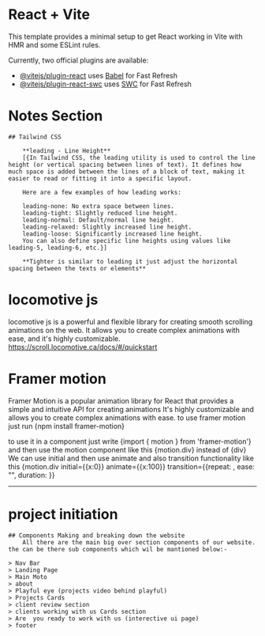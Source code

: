 # React + Vite

This template provides a minimal setup to get React working in Vite with HMR and some ESLint rules.

Currently, two official plugins are available:

- [@vitejs/plugin-react](https://github.com/vitejs/vite-plugin-react/blob/main/packages/plugin-react/README.md) uses [Babel](https://babeljs.io/) for Fast Refresh
- [@vitejs/plugin-react-swc](https://github.com/vitejs/vite-plugin-react-swc) uses [SWC](https://swc.rs/) for Fast Refresh

# Notes Section

    ## Tailwind CSS

        **leading - Line Height**
        [{In Tailwind CSS, the leading utility is used to control the line height (or vertical spacing between lines of text). It defines how much space is added between the lines of a block of text, making it easier to read or fitting it into a specific layout.

        Here are a few examples of how leading works:

        leading-none: No extra space between lines.
        leading-tight: Slightly reduced line height.
        leading-normal: Default/normal line height.
        leading-relaxed: Slightly increased line height.
        leading-loose: Significantly increased line height.
        You can also define specific line heights using values like leading-5, leading-6, etc.}]

        **Tighter is similar to leading it just adjust the horizontal spacing between the texts or elements**


# locomotive js
locomotive js is a powerful and flexible library for creating smooth scrolling animations on the web. It
allows you to create complex animations with ease, and it's highly customizable.
  https://scroll.locomotive.ca/docs/#/quickstart





# Framer motion
Framer Motion is a popular animation library for React that provides a simple and intuitive API for creating animations
It's highly customizable and allows you to create complex animations with ease.
 to use framer motion just run {npm install framer-motion}

to use it in a component just write {import { motion } from 'framer-motion'}
and then use the motion component like this {motion.div} instead of {div}
We can use initial and then use animate and also transition functionality
like this {motion.div initial={{x:0}} animate={{x:100}} transition={{repeat: , ease: "", duration: }}



---------------------------------------

# project initiation

    ## Components Making and breaking down the website
        All there are the main big over section components of our website. the can be there sub components which wil be mantioned below:-

    > Nav Bar
    > Landing Page
    > Main Moto
    > about
    > Playful eye (projects video behind playful)
    > Projects Cards
    > client review section
    > clients working with us Cards section
    > Are  you ready to work with us (interective ui page)
    > footer